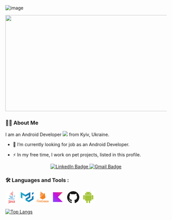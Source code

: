 ![image](https://user-images.githubusercontent.com/89665095/156860650-de2984cd-27b6-4177-8d98-801224cdff44.png)


<div align="center">
  <img src="https://media.giphy.com/media/dWesBcTLavkZuG35MI/giphy.gif" width="600" height="300"/>
</div>

### 👨‍💻 About Me 
I am an Android Developer <img src="https://media.giphy.com/media/WUlplcMpOCEmTGBtBW/giphy.gif" width="30"> from Kyiv, Ukraine.

- :telescope: I’m currently looking for job as an Android Developer.

- :zap: In my free time, I work on pet projects, listed in this profile.

<div id="badges" align="center">
  <a href="https://www.linkedin.com/in/ivan-chernukhin-a63813121">
    <img src="https://img.shields.io/badge/LinkedIn-blue?style=for-the-badge&logo=linkedin&logoColor=white" alt="LinkedIn Badge"/>
  </a>
  <a href="throughsomehow@gmail.com">
    <img src="https://img.shields.io/badge/Gmail-D14836?style=for-the-badge&logo=gmail&logoColor=white" alt="Gmail Badge"/>
  </a>
</div>

### :hammer_and_wrench: Languages and Tools :
<div>
  <img src="https://github.com/devicons/devicon/blob/master/icons/java/java-original-wordmark.svg" title="Java" alt="Java" width="40" height="40"/>&nbsp;
  <img src="https://github.com/devicons/devicon/blob/master/icons/materialui/materialui-original.svg" title="Material UI" alt="Material UI" width="40" height="40"/>&nbsp;
  <img src="https://github.com/devicons/devicon/blob/master/icons/firebase/firebase-plain-wordmark.svg" title="Firebase" alt="Firebase" width="40" height="40"/>&nbsp;
  <img src="https://raw.githubusercontent.com/devicons/devicon/2ae2a900d2f041da66e950e4d48052658d850630/icons/kotlin/kotlin-original.svg" title="Kotlin" alt="Kotlin" width="40" height="40"/>&nbsp;
  <img src="https://raw.githubusercontent.com/devicons/devicon/2ae2a900d2f041da66e950e4d48052658d850630/icons/github/github-original.svg" title="github" alt="github" width="40" height="40"/>&nbsp;
    <img src="https://raw.githubusercontent.com/devicons/devicon/2ae2a900d2f041da66e950e4d48052658d850630/icons/android/android-original.svg" title="Android" alt="Android" width="40" height="40"/>&nbsp;
  
  [![Top Langs](https://github-readme-stats.vercel.app/api/top-langs/?username=ArchEnemy04&layout=compact&theme=vision-friendly-dark)](https://github.com/anuraghazra/github-readme-stats)
